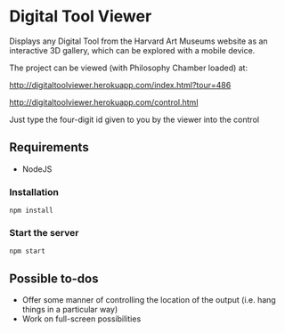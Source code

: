 # Digital Tool Viewer

Displays any Digital Tool from the Harvard Art Museums website as an interactive 3D gallery, which can be explored with a mobile device.



The project can be viewed (with Philosophy Chamber loaded) at:

http://digitaltoolviewer.herokuapp.com/index.html?tour=486

http://digitaltoolviewer.herokuapp.com/control.html

Just type the four-digit id given to you by the viewer into the control

## Requirements

* NodeJS

### Installation
```
npm install 
```

### Start the server
```
npm start
```

## Possible to-dos

* Offer some manner of controlling the location of the output (i.e. hang things in a particular way)
* Work on full-screen possibilities
